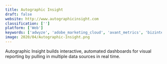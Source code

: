 ```yaml
---
title: Autographic Insight
draft: false 
website: http://www.autographicinsight.com
classification: ['']
platform: ['Web']
keywords: ['adwyze', 'adobe_marketing_cloud', 'avant_metrics', 'bizintel360', 'branch_metrics', 'clickmeter', 'formisimo', 'funnel', 'mrp', 'maroon.ai', 'networked_insights', 'omega', 'omniata', 'proof_analytics', 'prophesee', 'singular', 'tapclicks', 'trackonomics', 'trueffect', 'wicked_reports', 'iperceptions', 'wywy']
image: 2020/04/Autographic-Insight.png
---
```

Autographic Insight builds interactive, automated dashboards for visual reporting by pulling in multiple data sources in real time.